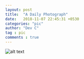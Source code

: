 ```yaml
---
layout: post
title:  "A Daily Photograph"
date:   2018-11-07 22:45:31 +0530
categories: "pic"
author: "Dev C"
tag : pic
comments : true
---
```



![alt text](http://i.imgur.com/15fB8hz.jpeg "pic")
